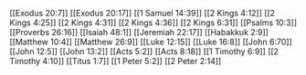 [[Exodus 20:7]]
[[Exodus 20:17]]
[[1 Samuel 14:39]]
[[2 Kings 4:12]]
[[2 Kings 4:25]]
[[2 Kings 4:31]]
[[2 Kings 4:36]]
[[2 Kings 6:31]]
[[Psalms 10:3]]
[[Proverbs 26:16]]
[[Isaiah 48:1]]
[[Jeremiah 22:17]]
[[Habakkuk 2:9]]
[[Matthew 10:4]]
[[Matthew 26:9]]
[[Luke 12:15]]
[[Luke 16:8]]
[[John 6:70]]
[[John 12:5]]
[[John 13:2]]
[[Acts 5:2]]
[[Acts 8:18]]
[[1 Timothy 6:9]]
[[2 Timothy 4:10]]
[[Titus 1:7]]
[[1 Peter 5:2]]
[[2 Peter 2:14]]

